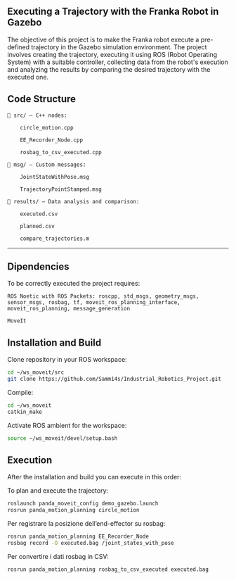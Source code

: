 ## Executing a Trajectory with the Franka Robot in Gazebo

The objective of this project is to make the Franka robot execute a pre-defined trajectory in the Gazebo simulation environment. The project involves creating the trajectory, executing it using ROS (Robot Operating System) with a suitable controller, collecting data from the robot's execution and analyzing the results by comparing the desired trajectory with the executed one.


## Code Structure

    📁 src/ — C++ nodes:

        circle_motion.cpp

        EE_Recorder_Node.cpp

        rosbag_to_csv_executed.cpp

    📁 msg/ — Custom messages:

        JointStateWithPose.msg

        TrajectoryPointStamped.msg

    📁 results/ — Data analysis and comparison:

        executed.csv

        planned.csv

        compare_trajectories.m 
---
## Dipendencies

To be correctly executed the project requires:

    ROS Noetic with ROS Packets: roscpp, std_msgs, geometry_msgs, sensor_msgs, rosbag, tf, moveit_ros_planning_interface, moveit_ros_planning, message_generation

    MoveIt


## Installation and Build

Clone repository in your ROS workspace:
```bash
cd ~/ws_moveit/src
git clone https://github.com/Samm14s/Industrial_Robotics_Project.git
```
Compile:
```bash
cd ~/ws_moveit
catkin_make
```
Activate ROS ambient for the workspace:
```bash
source ~/ws_moveit/devel/setup.bash
```
## Execution

After the installation and build you can execute in this order:

To plan and execute the trajectory:
```bash
roslaunch panda_moveit_config demo_gazebo.launch
rosrun panda_motion_planning circle_motion
```
Per registrare la posizione dell’end-effector su rosbag:
```bash
rosrun panda_motion_planning EE_Recorder_Node
rosbag record -O executed.bag /joint_states_with_pose
```
Per convertire i dati rosbag in CSV:
```bash
rosrun panda_motion_planning rosbag_to_csv_executed executed.bag
```
